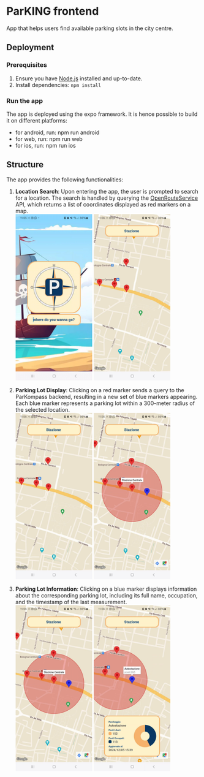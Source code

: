 # ParKING frontend
App that helps users find available parking slots in the city centre.
## Deployment
### Prerequisites
1. Ensure you have [Node.js](https://nodejs.org/) installed and up-to-date.
2. Install dependencies: ```npm install```
### Run the app
The app is deployed using the expo framework. It is hence possible to build it on different platforms: 
- for android, run: npm run android
- for web, run: npm run web
- for ios, run: npm run ios
## Structure
The app provides the following functionalities:

1. **Location Search**: Upon entering the app, the user is prompted to search for a location. The search is handled by querying the [OpenRouteService](https://openrouteservice.org/) API, which returns a list of coordinates displayed as red markers on a map.
   <br/>
   <img src="../_readmeImgs_/screen1.jpeg" width="200px"> <img src="../_readmeImgs_/screen2.jpeg" width="200px">

2. **Parking Lot Display**: Clicking on a red marker sends a query to the ParKompass backend, resulting in a new set of blue markers appearing. Each blue marker represents a parking lot within a 300-meter radius of the selected location.
   <br/>
   <img src="../_readmeImgs_/screen2.jpeg" width="200px"> <img src="../_readmeImgs_/screen3.jpeg" width="200px">

3. **Parking Lot Information**: Clicking on a blue marker displays information about the corresponding parking lot, including its full name, occupation, and the timestamp of the last measurement.
   <br/>
   <img src="../_readmeImgs_/screen3.jpeg" width="200px"> <img src="../_readmeImgs_/screen4.jpeg" width="200px">